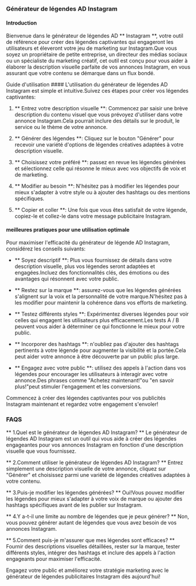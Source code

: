 ### Générateur de légendes AD Instagram

#### Introduction
Bienvenue dans le générateur de légendes AD ** Instagram **, votre outil de référence pour créer des légendes captivantes qui engageront les utilisateurs et éleveront votre jeu de marketing sur Instagram.Que vous soyez un propriétaire de petite entreprise, un directeur des médias sociaux ou un spécialiste du marketing créatif, cet outil est conçu pour vous aider à élaborer la description visuelle parfaite de vos annonces Instagram, en vous assurant que votre contenu se démarque dans un flux bondé.

Guide d'utilisation ####
L'utilisation du générateur de légendes AD Instagram est simple et intuitive.Suivez ces étapes pour créer vos légendes captivantes:

1. ** Entrez votre description visuelle **: Commencez par saisir une brève description du contenu visuel que vous prévoyez d'utiliser dans votre annonce Instagram.Cela pourrait inclure des détails sur le produit, le service ou le thème de votre annonce.

2. ** Générer des légendes **: Cliquez sur le bouton "Générer" pour recevoir une variété d'options de légendes créatives adaptées à votre description visuelle.

3. ** Choisissez votre préféré **: passez en revue les légendes générées et sélectionnez celle qui résonne le mieux avec vos objectifs de voix et de marketing.

4. ** Modifier au besoin **: N'hésitez pas à modifier les légendes pour mieux s'adapter à votre style ou à ajouter des hashtags ou des mentions spécifiques.

5. ** Copier et coller **: Une fois que vous êtes satisfait de votre légende, copiez-le et collez-le dans votre message publicitaire Instagram.

#### meilleures pratiques pour une utilisation optimale
Pour maximiser l'efficacité du générateur de légende AD Instagram, considérez les conseils suivants:

- ** Soyez descriptif **: Plus vous fournissez de détails dans votre description visuelle, plus vos légendes seront adaptées et engagées.Incluez des fonctionnalités clés, des émotions ou des avantages qui résonnent avec votre public.

- ** Restez sur la marque **: assurez-vous que les légendes générées s'alignent sur la voix et la personnalité de votre marque.N'hésitez pas à les modifier pour maintenir la cohérence dans vos efforts de marketing.

- ** Testez différents styles **: Expérimentez diverses légendes pour voir celles qui engagent les utilisateurs plus efficacement.Les tests A / B peuvent vous aider à déterminer ce qui fonctionne le mieux pour votre public.

- ** Incorporer des hashtags **: n'oubliez pas d'ajouter des hashtags pertinents à votre légende pour augmenter la visibilité et la portée.Cela peut aider votre annonce à être découverte par un public plus large.

- ** Engagez avec votre public **: utilisez des appels à l'action dans vos légendes pour encourager les utilisateurs à interagir avec votre annonce.Des phrases comme "Achetez maintenant!"ou "en savoir plus!"peut stimuler l'engagement et les conversions.

Commencez à créer des légendes captivantes pour vos publicités Instagram maintenant et regardez votre engagement s'envoler!

### FAQS

** 1.Quel est le générateur de légendes AD Instagram? **
Le générateur de légendes AD Instagram est un outil qui vous aide à créer des légendes engageantes pour vos annonces Instagram en fonction d'une description visuelle que vous fournissez.

** 2.Comment utiliser le générateur de légendes AD Instagram? **
Entrez simplement une description visuelle de votre annonce, cliquez sur "Générer" et choisissez parmi une variété de légendes créatives adaptées à votre contenu.

** 3.Puis-je modifier les légendes générées? **
Oui!Vous pouvez modifier les légendes pour mieux s'adapter à votre voix de marque ou ajouter des hashtags spécifiques avant de les publier sur Instagram.

** 4.Y a-t-il une limite au nombre de légendes que je peux générer? **
Non, vous pouvez générer autant de légendes que vous avez besoin de vos annonces Instagram.

** 5.Comment puis-je m'assurer que mes légendes sont efficaces? **
Fournir des descriptions visuelles détaillées, rester sur la marque, tester différents styles, intégrer des hashtags et inclure des appels à l'action engageants pour maximiser l'efficacité.

Engagez votre public et améliorez votre stratégie marketing avec le générateur de légendes publicitaires Instagram dès aujourd'hui!